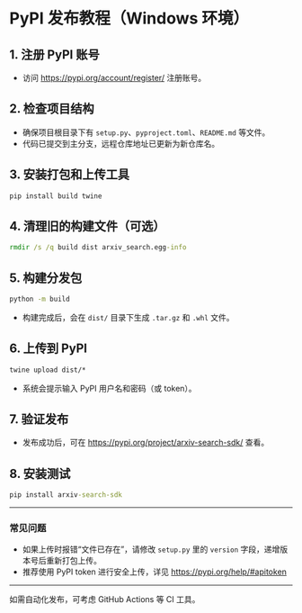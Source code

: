 # PyPI 发布教程（Windows 环境）

## 1. 注册 PyPI 账号

- 访问 <https://pypi.org/account/register/> 注册账号。

## 2. 检查项目结构

- 确保项目根目录下有 `setup.py`、`pyproject.toml`、`README.md` 等文件。
- 代码已提交到主分支，远程仓库地址已更新为新仓库名。

## 3. 安装打包和上传工具

```cmd
pip install build twine
```

## 4. 清理旧的构建文件（可选）

```cmd
rmdir /s /q build dist arxiv_search.egg-info
```

## 5. 构建分发包

```cmd
python -m build
```

- 构建完成后，会在 `dist/` 目录下生成 `.tar.gz` 和 `.whl` 文件。

## 6. 上传到 PyPI

```cmd
twine upload dist/*
```

- 系统会提示输入 PyPI 用户名和密码（或 token）。

## 7. 验证发布

- 发布成功后，可在 <https://pypi.org/project/arxiv-search-sdk/> 查看。

## 8. 安装测试

```cmd
pip install arxiv-search-sdk
```

---

### 常见问题

- 如果上传时报错“文件已存在”，请修改 `setup.py` 里的 `version` 字段，递增版本号后重新打包上传。
- 推荐使用 PyPI token 进行安全上传，详见 <https://pypi.org/help/#apitoken>

---

如需自动化发布，可考虑 GitHub Actions 等 CI 工具。
